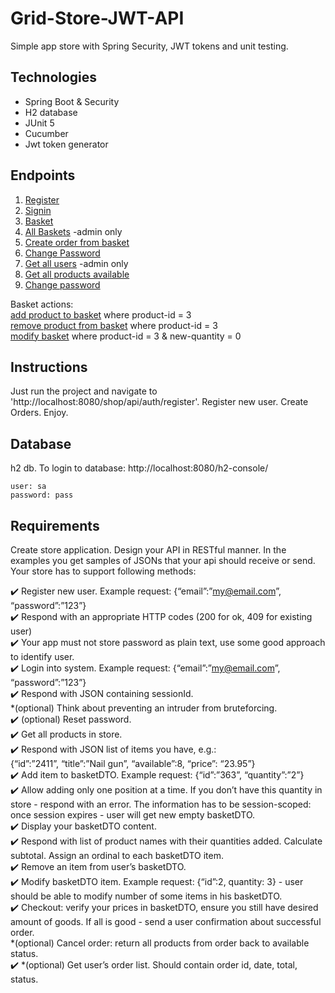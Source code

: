 # Grid-Store-JWT-API
Simple app store with Spring Security, JWT tokens and unit testing.

## Technologies
* Spring Boot & Security
* H2 database
* JUnit 5
* Cucumber
* Jwt token generator

## Endpoints
1. [Register](http://localhost:8080/shop/api/auth/register)
2. [Signin](http://localhost:8080/shop/api/auth)
3. [Basket](http://localhost:8080/shop/api/basket/)
4. [All Baskets](http://localhost:8080/shop/api/basket/all) -admin only
5. [Create order from basket](http://localhost:8080/shop/api/order/checkout)
6. [Change Password](http://localhost:8080/shop/api/auth/change-password")
7. [Get all users](http://localhost:8080/shop/api/auth/all) -admin only
8. [Get all products available](http://localhost:8080/shop/api/products)
9. [Change password](http://localhost:8080/shop/api/account/change-password)

Basket actions:</br>
[add product to basket](http://localhost:8080/shop/api/basket/add?productId=3) where product-id = 3</br>
[remove product from basket](http://localhost:8080/shop/api/basket/remove?productId=3) where product-id = 3</br>
[modify basket](http://localhost:8080/shop/api/basket/modify?productId=3&quantity=0) where product-id = 3 & new-quantity = 0</br>

## Instructions
Just run the project and navigate to 'http://localhost:8080/shop/api/auth/register'. Register new user. Create Orders. Enjoy.

## Database
h2 db. To login to database: http://localhost:8080/h2-console/
```
user: sa
password: pass
```

## Requirements

Create store application. Design your API in RESTful manner. In the examples you get samples of JSONs that your api should receive or send. 
Your store has to support following methods: 

:heavy_check_mark:  Register new user. Example request: {“email”:”my@email.com”, “password”:”123”} </br>
:heavy_check_mark:  Respond with an appropriate HTTP codes (200 for ok, 409 for existing user) </br>
:heavy_check_mark:  Your app must not store password as plain text, use some good approach to identify user. </br>
:heavy_check_mark:  Login into system. Example request: {“email”:”my@email.com”, “password”:”123”} </br>
:heavy_check_mark:  Respond with JSON containing sessionId. </br>
*(optional) Think about preventing an intruder from bruteforcing. </br>
:heavy_check_mark:  (optional) Reset password.</br>
:heavy_check_mark:  Get all products in store.</br>
:heavy_check_mark:  Respond with JSON list of items you have, e.g.: </br>
{“id”:”2411”, “title”:”Nail gun”, “available”:8, “price”: “23.95”} </br>
:heavy_check_mark:  Add item to basketDTO. Example request: {“id”:”363”, “quantity”:”2”}</br>
:heavy_check_mark: Allow adding only one position at a time. If you don’t have this quantity in store - respond with an error. The information has to be session-scoped: once session expires - user will get new empty basketDTO.</br>
:heavy_check_mark: Display your basketDTO content.</br>
:heavy_check_mark: Respond with list of product names with their quantities added. Calculate subtotal. Assign an ordinal to each basketDTO item. </br>
:heavy_check_mark: Remove an item from user’s basketDTO.</br>
:heavy_check_mark: Modify basketDTO item. Example request: {“id”:2, quantity: 3} - user should be able to modify number of some items in his basketDTO.</br>
:heavy_check_mark: Checkout: verify your prices in basketDTO, ensure you still have desired amount of goods. If all is good - send a user confirmation about successful order. </br>
*(optional) Cancel order: return all products from order back to available status. </br>
:heavy_check_mark: *(optional) Get user’s order list. Should contain order id, date, total, status.</br>

